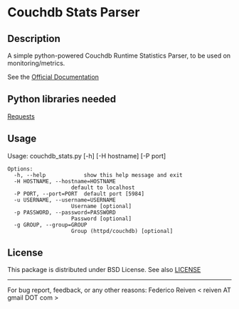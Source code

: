 # Couchdb Stats Parser

## Description
A simple python-powered Couchdb Runtime Statistics Parser, to be used on monitoring/metrics.

See the [Official Documentation](http://wiki.apache.org/couchdb/Runtime_Statistics)


## Python libraries needed
[Requests](http://docs.python-requests.org/en/latest)

## Usage
Usage: couchdb_stats.py [-h] [-H hostname] [-P port]

    Options:
      -h, --help            show this help message and exit
      -H HOSTNAME, --hostname=HOSTNAME
                        default to localhost
      -P PORT, --port=PORT  default port [5984]
      -u USERNAME, --username=USERNAME
                        Username [optional]
      -p PASSWORD, --password=PASSWORD
                        Password [optional]
      -g GROUP, --group=GROUP
                        Group (httpd/couchdb) [optional]

## License
This package is distributed under BSD License. See also [LICENSE](https://github.com/reiven/python-couchdb-stats/blob/master/LICENSE)  



----------------------------------------------------------------
For bug report, feedback, or any other reasons:
Federico Reiven < reiven AT gmail DOT com >
